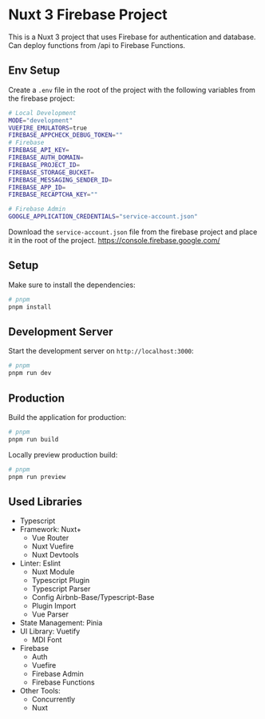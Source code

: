 # Nuxt 3 Firebase Project

This is a Nuxt 3 project that uses Firebase for authentication and database. Can deploy functions from /api to Firebase Functions.

## Env Setup

Create a `.env` file in the root of the project with the following variables from the firebase project:

```bash
# Local Development
MODE="development"
VUEFIRE_EMULATORS=true
FIREBASE_APPCHECK_DEBUG_TOKEN=""
# Firebase
FIREBASE_API_KEY=
FIREBASE_AUTH_DOMAIN=
FIREBASE_PROJECT_ID=
FIREBASE_STORAGE_BUCKET=
FIREBASE_MESSAGING_SENDER_ID=
FIREBASE_APP_ID=
FIREBASE_RECAPTCHA_KEY=""

# Firebase Admin
GOOGLE_APPLICATION_CREDENTIALS="service-account.json"
```

Download the `service-account.json` file from the firebase project and place it in the root of the project.
<https://console.firebase.google.com/>

## Setup

Make sure to install the dependencies:

```bash
# pnpm
pnpm install
```

## Development Server

Start the development server on `http://localhost:3000`:

```bash
# pnpm
pnpm run dev
```

## Production

Build the application for production:

```bash
# pnpm
pnpm run build
```

Locally preview production build:

```bash
# pnpm
pnpm run preview
```

## Used Libraries

- Typescript
- Framework: Nuxt+
  - Vue Router
  - Nuxt Vuefire
  - Nuxt Devtools
- Linter: Eslint
  - Nuxt Module
  - Typescript Plugin
  - Typescript Parser
  - Config Airbnb-Base/Typescript-Base
  - Plugin Import
  - Vue Parser
- State Management: Pinia
- UI Library: Vuetify
  - MDI Font
- Firebase
  - Auth
  - Vuefire
  - Firebase Admin
  - Firebase Functions
- Other Tools:
  - Concurrently
  - Nuxt

